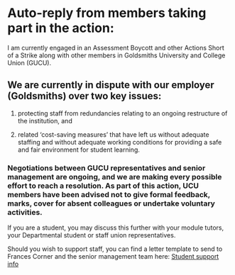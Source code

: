 # Auto-reply from members taking part in the action:

I am currently engaged in an Assessment Boycott and other Actions Short of a Strike along with other members in Goldsmiths University and College Union (GUCU). 

## We are currently in dispute with our employer (Goldsmiths) over two key issues: 

 1. protecting staff from redundancies relating to an ongoing restructure of the institution, and 
    
 2. related ‘cost-saving measures’ that have left us without adequate staffing and without adequate working conditions for providing a safe and fair environment for student learning.

### Negotiations between GUCU representatives and senior management are ongoing, and we are making every possible effort to reach a resolution. As part of this action, UCU members have been advised not to give formal feedback, marks, cover for absent colleagues or undertake voluntary activities.

If you are a student, you may discuss this further with your module tutors, your Departmental student or staff union representatives.

Should you wish to support staff, you can find a letter template to send to Frances Corner and the senior management team here: [Student support info](https://docs.google.com/document/d/1xOQgjt4lsnLQle_da6JBBrHIDoRHNnFOrmeloPIDikg/edit)

